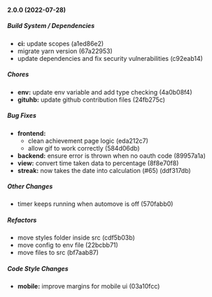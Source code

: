 #### 2.0.0 (2022-07-28)

##### Build System / Dependencies

* **ci:**  update scopes (a1ed86e2)
*  migrate yarn version (67a22953)
*  update dependencies and fix security vulnerabilities (c92eab14)

##### Chores

* **env:**  update env variable and add type checking (4a0b08f4)
* **gituhb:**  update github contribution files (24fb275c)

##### Bug Fixes

* **frontend:**
  *  clean achievement page logic (eda212c7)
  *  allow gif to work correctly (584d06db)
* **backend:**  ensure error is thrown when no oauth code (89957a1a)
* **view:**  convert time taken data to percentage (8f8e70f8)
* **streak:**  now takes the date into calculation (#65) (ddf317db)

##### Other Changes

*  timer keeps running when automove is off (570fabb0)

##### Refactors

*  move styles folder inside src (cdf5b03b)
*  move config to env file (22bcbb71)
*  move files to src (bf7aab87)

##### Code Style Changes

* **mobile:**  improve margins for mobile ui (03a10fcc)

